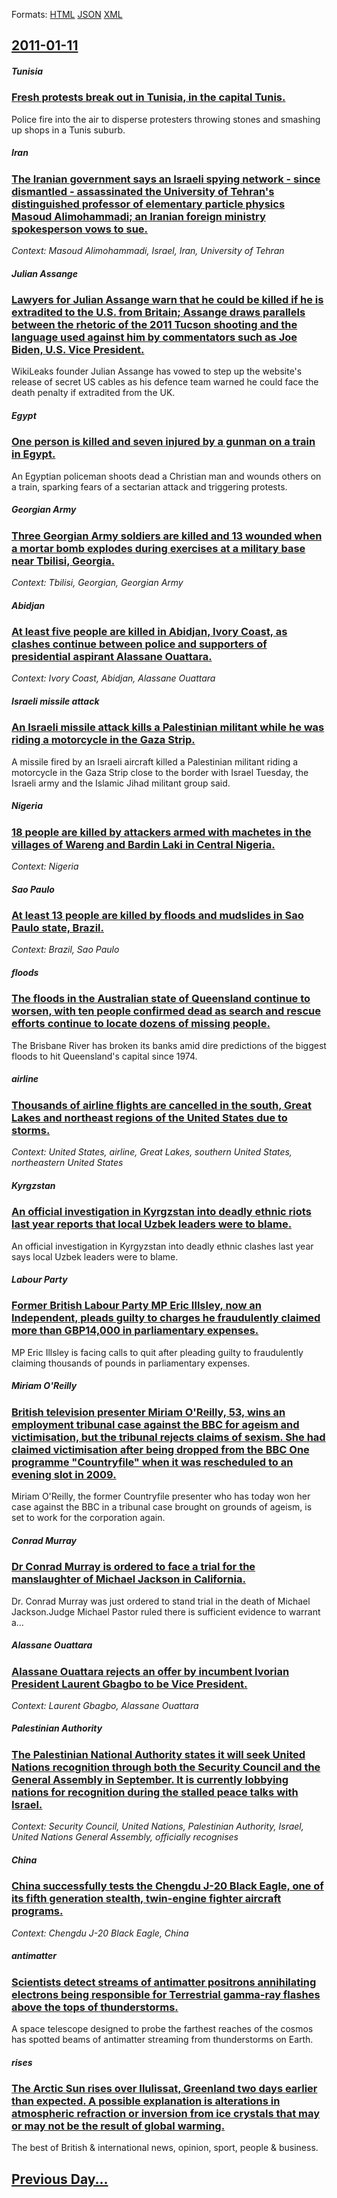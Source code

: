 
Formats: [HTML](2011/01/11/index.html)  [JSON](2011/01/11/index.json)  [XML](2011/01/11/index.xml)  

## [2011-01-11](/news/2011/01/11/index.md)

##### Tunisia
### [Fresh protests break out in Tunisia, in the capital Tunis. ](/news/2011/01/11/fresh-protests-break-out-in-tunisia-in-the-capital-tunis.md)
Police fire into the air to disperse protesters throwing stones and smashing up shops in a Tunis suburb.

##### Iran
### [The Iranian government says an Israeli spying network - since dismantled - assassinated the University of Tehran's distinguished professor of elementary particle physics Masoud Alimohammadi; an Iranian foreign ministry spokesperson vows to sue. ](/news/2011/01/11/the-iranian-government-says-an-israeli-spying-network-since-dismantled-assassinated-the-university-of-tehran-s-distinguished-professor-o.md)
_Context: Masoud Alimohammadi, Israel, Iran, University of Tehran_

##### Julian Assange
### [Lawyers for Julian Assange warn that he could be killed if he is extradited to the U.S. from Britain; Assange draws parallels between the rhetoric of the 2011 Tucson shooting and the language used against him by commentators such as Joe Biden, U.S. Vice President. ](/news/2011/01/11/lawyers-for-julian-assange-warn-that-he-could-be-killed-if-he-is-extradited-to-the-u-s-from-britain-assange-draws-parallels-between-the-rh.md)
WikiLeaks founder Julian Assange has vowed to step up the website&#039;s release of secret US cables as his defence team warned he could face the death penalty if extradited from the UK.

##### Egypt
### [One person is killed and seven injured by a gunman on a train in Egypt. ](/news/2011/01/11/one-person-is-killed-and-seven-injured-by-a-gunman-on-a-train-in-egypt.md)
An Egyptian policeman shoots dead a Christian man and wounds others on a train, sparking fears of a sectarian attack and triggering protests.

##### Georgian Army
### [Three Georgian Army soldiers are killed and 13 wounded when a mortar bomb explodes during exercises at a military base near Tbilisi, Georgia. ](/news/2011/01/11/three-georgian-army-soldiers-are-killed-and-13-wounded-when-a-mortar-bomb-explodes-during-exercises-at-a-military-base-near-tbilisi-georgia.md)
_Context: Tbilisi,  Georgian, Georgian Army_

##### Abidjan
### [At least five people are killed in Abidjan, Ivory Coast, as clashes continue between police and supporters of presidential aspirant Alassane Ouattara. ](/news/2011/01/11/at-least-five-people-are-killed-in-abidjan-ivory-coast-as-clashes-continue-between-police-and-supporters-of-presidential-aspirant-alassane.md)
_Context: Ivory Coast, Abidjan, Alassane Ouattara_

##### Israeli missile attack
### [An Israeli missile attack kills a Palestinian militant while he was riding a motorcycle in the Gaza Strip.](/news/2011/01/11/an-israeli-missile-attack-kills-a-palestinian-militant-while-he-was-riding-a-motorcycle-in-the-gaza-strip.md)
A missile fired by an Israeli aircraft killed a Palestinian militant riding a motorcycle in the Gaza Strip close to the border with Israel Tuesday, the Israeli army and the Islamic Jihad militant group said.

##### Nigeria
### [18 people are killed by attackers armed with machetes in the villages of Wareng and Bardin Laki in Central Nigeria. ](/news/2011/01/11/18-people-are-killed-by-attackers-armed-with-machetes-in-the-villages-of-wareng-and-bardin-laki-in-central-nigeria.md)
_Context: Nigeria_

##### Sao Paulo
### [At least 13 people are killed by floods and mudslides in Sao Paulo state, Brazil. ](/news/2011/01/11/at-least-13-people-are-killed-by-floods-and-mudslides-in-sao-paulo-state-brazil.md)
_Context: Brazil, Sao Paulo_

##### floods
### [The floods in the Australian state of Queensland continue to worsen, with ten people confirmed dead as search and rescue efforts continue to locate dozens of missing people. ](/news/2011/01/11/the-floods-in-the-australian-state-of-queensland-continue-to-worsen-with-ten-people-confirmed-dead-as-search-and-rescue-efforts-continue-to.md)
The Brisbane River has broken its banks amid dire predictions of the biggest floods to hit Queensland&#039;s capital since 1974.

##### airline
### [Thousands of airline flights are cancelled in the south, Great Lakes and northeast regions of the United States due to storms. ](/news/2011/01/11/thousands-of-airline-flights-are-cancelled-in-the-south-great-lakes-and-northeast-regions-of-the-united-states-due-to-storms.md)
_Context: United States, airline, Great Lakes, southern United States, northeastern United States_

##### Kyrgzstan
### [An official investigation in Kyrgzstan into deadly ethnic riots last year reports that local Uzbek leaders were to blame. ](/news/2011/01/11/an-official-investigation-in-kyrgzstan-into-deadly-ethnic-riots-last-year-reports-that-local-uzbek-leaders-were-to-blame.md)
An official investigation in Kyrgyzstan into deadly ethnic clashes last year says local Uzbek leaders were to blame.

##### Labour Party
### [Former British Labour Party MP Eric Illsley, now an Independent, pleads guilty to charges he fraudulently claimed more than GBP14,000 in parliamentary expenses. ](/news/2011/01/11/former-british-labour-party-mp-eric-illsley-now-an-independent-pleads-guilty-to-charges-he-fraudulently-claimed-more-than-agbp14-000-in-pa.md)
MP Eric Illsley is facing calls to quit after pleading guilty to fraudulently claiming thousands of pounds in parliamentary expenses.

##### Miriam O'Reilly
### [British television presenter Miriam O'Reilly, 53, wins an employment tribunal case against the BBC for ageism and victimisation, but the tribunal rejects claims of sexism. She had claimed victimisation after being dropped from the BBC One programme "Countryfile" when it was rescheduled to an evening slot in 2009. ](/news/2011/01/11/british-television-presenter-miriam-o-reilly-53-wins-an-employment-tribunal-case-against-the-bbc-for-ageism-and-victimisation-but-the-tri.md)
Miriam O&#039;Reilly, the former Countryfile presenter who has today won her case against the BBC in a tribunal case brought on grounds of ageism, is set to work for the corporation again.

##### Conrad Murray
### [Dr Conrad Murray is ordered to face a trial for the manslaughter of Michael Jackson in California. ](/news/2011/01/11/dr-conrad-murray-is-ordered-to-face-a-trial-for-the-manslaughter-of-michael-jackson-in-california.md)
Dr. Conrad Murray was just ordered to stand trial in the death of Michael Jackson.Judge Michael Pastor ruled there is sufficient evidence to warrant a&hellip;

##### Alassane Ouattara
### [Alassane Ouattara rejects an offer by incumbent Ivorian President Laurent Gbagbo to be Vice President. ](/news/2011/01/11/alassane-ouattara-rejects-an-offer-by-incumbent-ivorian-president-laurent-gbagbo-to-be-vice-president.md)
_Context: Laurent Gbagbo, Alassane Ouattara_

##### Palestinian Authority
### [The Palestinian National Authority states it will seek United Nations recognition through both the Security Council and the General Assembly in September. It is currently lobbying nations for recognition during the stalled peace talks with Israel. ](/news/2011/01/11/the-palestinian-national-authority-states-it-will-seek-united-nations-recognition-through-both-the-security-council-and-the-general-assembly.md)
_Context: Security Council, United Nations, Palestinian Authority, Israel, United Nations General Assembly, officially recognises_

##### China
### [China successfully tests the Chengdu J-20 Black Eagle, one of its fifth generation stealth, twin-engine fighter aircraft programs. ](/news/2011/01/11/china-successfully-tests-the-chengdu-j-20-black-eagle-one-of-its-fifth-generation-stealth-twin-engine-fighter-aircraft-programs.md)
_Context: Chengdu J-20 Black Eagle, China_

##### antimatter
### [Scientists detect streams of antimatter positrons annihilating electrons being responsible for Terrestrial gamma-ray flashes above the tops of thunderstorms. ](/news/2011/01/11/scientists-detect-streams-of-antimatter-positrons-annihilating-electrons-being-responsible-for-terrestrial-gamma-ray-flashes-above-the-tops.md)
A space telescope designed to probe the farthest reaches of the cosmos has spotted beams of antimatter streaming from thunderstorms on Earth.

##### rises
### [The Arctic Sun rises over Ilulissat, Greenland two days earlier than expected. A possible explanation is alterations in atmospheric refraction or inversion from ice crystals that may or may not be the result of global warming. ](/news/2011/01/11/the-arctic-sun-rises-over-ilulissat-greenland-two-days-earlier-than-expected-a-possible-explanation-is-alterations-in-atmospheric-refracti.md)
The best of British &amp; international news, opinion, sport, people &amp; business.

## [Previous Day...](/news/2011/01/10/index.md)

